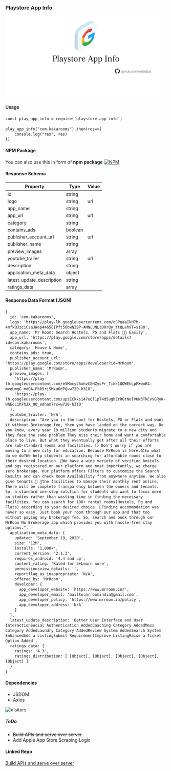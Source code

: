 ### Playstore App Info

![Playstore App Info Repository Gest App Details](./demo/playstore.png)

#### Usage

```
const play_app_info = require('playstore-app-info')

play_app_info("com.kakarooms").then(res=>{
    console.log("res", res)
})

```

#### NPM Package

You can also use this in form of **npm package**
 <a href="https://www.npmjs.com/package/playstore-app-info">
    <img alt="NPM"
      src="https://img.shields.io/badge/-npm-red?style=for-the-badge&logo=npm&logoColor=white">
   </a>

#### Response Schema

| Property                  | Type    | Value |
|---------------------------|---------|-------|
| id                        | string  |       |
| logo                      | string  | url   |
| app_name                  | string  |       |
| app_url                   | string  | url   |
| category                  | string  |       |
| contains_ads              | boolean |       |
| publisher_account_url     | string  | url   |
| publisher_name            | string  |       |
| preview_images            | array   |       |
| youtube_trailer           | string  | url   |
| description               | string  |       |
| application_meta_data     | object  |       |
| latest_update_description | string  |       |
| ratings_data              | array   |       |

#### Response Data Format (JSON)

```
{
  id: 'com.kakarooms',
  logo: 'https://play-lh.googleusercontent.com/oSPuaaIkM7M-4mfkQJzc1CzaJWep4465CIPft5ObwNI9P-AMNLUNLzD0rQy_ttQLeh9T=s180',
  app_name: 'Mr Room: Search Hostels, PG and Flats 🏃🏻 Easily',
  app_url: 'https://play.google.com/store/apps/details?id=com.kakarooms',
  category: 'House & Home',
  contains_ads: true,
  publisher_account_url: 'https://play.google.com/store/apps/developer?id=MrRoom',
  publisher_name: 'MrRoom',
  preview_images: [
    'https://play-lh.googleusercontent.com/e5Mocy26xhvC8NZyoPr_Tikk1QOWEkLpFXwoR4-mveUmgG_mdOA-Pbk5rjSMxu0dPQ=w720-h310',
    'https://play-lh.googleusercontent.com/upzECkks147uQl1pT4d5ughZrRGtNolVUN3TkCv98RyK-whEoL1hFhJX_9O_edham7rx=w720-h310'
  ],
  youtube_trailer: 'N/A',
  description: "Are you in the hunt for Hostels, PG or Flats and want it without Brokerage fee, then you have landed on the correct way. Do you know, every year 10 million students migrate to a new city and they face the same problem They miss their home and want a comfortable place to live. But what they eventually get after all their efforts are sub-standard rooms and facilities. 😏 Don't worry if you are moving to a new city for education. Because MrRoom is here.😎So what do we do?We help students in searching for affordable rooms close to their desired location. 🤩We have a wide variety of verified hostels and pgs registered on our platform and most importantly, we charge zero brokerage. Our platform offers Filters to customize the Search Results and can check Room Availability from anywhere anytime. We also give tenants 💃 🕺the facilities to manage their monthly rent online. There will be complete transparency between the owners and tenants. So, a standard one-stop solution for students who want to focus more on studies rather than wasting time in finding the necessary facilities. You can search for 100+ rental rooms(Hostels, Pg and Flats) according to your desired choice. 🤟Finding accommodation was never so easy. Just book your room through our app and that too without paying any brokerage fee. So, search and book through our MrRoom No Brokerage app which provides you with hassle-free stay options.",
  application_meta_data: {
    updated: 'September 19, 2020',
    size: '12M',
    installs: '1,000+',
    current_version: '2.1.3',
    requires_android: '4.4 and up',
    content_rating: 'Rated for 3+Learn more',
    permissionsview_details: '',
    reportflag_as_inappropriate: 'N/A',
    offered_by: 'MrRoom',
    developer: {
      app_developer_website: 'https://www.mrroom.in/',
      app_developer_email: 'mailto:mrroomindia@gmail.com',
      app_developer_policy: 'https://www.mrroom.in/policy',
      app_developer_address: 'N/A'
    }
  },
  latest_update_description: 'Better User Interface and User InteractionSocial Authentication AddedCoaching Category AddedMess Category AddedLaundry Category AddedReview System AddedSearch System EnhancedAdd a ListingSubmit RequirementImprove ListingRaise a Ticket Option Added',
  ratings_data: {
    ratings: '4.3',
    ratings_distribution: [ [Object], [Object], [Object], [Object], [Object] ]
  }
}
```
#### Dependencies

- JSDOM
- Axios

![Visitors](https://visitor-badge.glitch.me/badge?page_id=realabbas.playstore-app-info)

##### ToDo 

- ~~Build APIs and serve over server~~
- Add Apple App Store Scraping Logic

#### Linked Repo

[Build APIs and serve over server](https://github.com/realabbas/app-details-api)